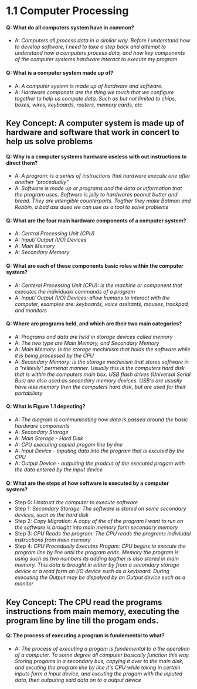 #  1.1 Computer Processing 


#### Q: What do all computers system have in common? 
- A: *Computers all process data in a similar way. Before I understand how to develop software, I need to take a step back and attempt to understand how a computers process data, and how key components of the computer systems hardware interact to execute my program*


#### Q: What is a computer system made up of? 
- A: *A computer system is made up of hardware and software.*
- A: *Hardware componets are the thing we touch that we configure together to help us compute data. Such as but not limited to chips, boxes, wires, keyboards, routers, memory cards, etc*


## Key Concept: A computer system is made up of hardware and software that work in concert to help us solve problems 


#### Q: Why is a computer systems hardware useless with out instructions to direct them? 
- A: *A program: is a series of instructions that hardware execute one after another "procedually"*
- A: *Software is made up or programs and the data or information that the program uses. Software is jelly to hardwares peanut butter and bread. They are intengible counterparts. Togther they make Batman and Robbin, a bad ass dueo we can use as a tool to solve problems*


#### Q: What are the four main hardware components of a computer system? 
- A: *Central Processing Unit (CPU)*
- A: *Input/ Output (I/O) Devices*
- A: *Main Memory*
- A: *Secondary Memory*


#### Q: What are each of these components basic roles within the computer system? 
- A: *Centeral Processing Unit (CPU): is the machine or component that executes the individuakl commands of a program*
- A: *Input/ Output (I/O) Devices: allow humans to interact with the computer, examples are: keyboards, voice assitants, mouses, trackpad, and monitors*


#### Q: Where are programs held, and which are their two main categories? 
- A: *Programs and data are held in storage devices called memory*
- A: *The two type are Main Memory, and Secondary Memory*
- A: *Main Memory: Is the storage mechinism that holds the software while it is being processed by the CPU*
- A: *Secondary Memory: is the storage mechinism that stores software in a "relitevly" permenat manner. Usually this is the computers hard disk that is within the computers main box. USB flash drives (Universal Serial Bus) are also used as secondary memory devices. USB's are usually have less memory then the computers hard disk, but are used for their portabilioty*


#### Q: What is Figure 1.1 depecting? 
- A: *The diagram is communicating how data is passed around the basic hardware components*
- A: *Secondary Storage*
- A: *Main Storage - Hard Disk*
- A: *CPU executing copied progam line by line*
- A: *Input Device - inputing data into the program that is excuted by the CPU*
- A: *Output Device - outputing the prodcut of the executed progam with the data entered by the input device*


#### Q: What are the steps of how software is executed by a computer system? 
- Step 0: *I instruct the computer to execute software*
- Step 1: *Secondary Storage: The software is stored on some secondary devices, such as the hard disk*
- Step 2: *Copy Migration: A copy of the of the program I want to run on the software is brought into main memory form secondary memory*
- Step 3: *CPU Reads the program: The CPU reads the programs indiviudal instructions from main memory*
- Step 4: *CPU Procedually Executes Progam: CPU begins to execute the program line by line until the program ends. Memory the program is using such as two numbers its adding togther is also stored in main memory. This data is brought in either by from a secondary storage device or a read form an I/O device such as a keyboard. During executing the Output may be dispalyed by an Output device such as a monitor*


## Key Concept: The CPU read the programs instructions from main memory, executing the program line by line till the progam ends. 


#### Q: The process of executing a program is fundemental to what? 
- A: *The process of executing a progam is fundemental to a the operation of a computer. To some degree all computer basically function this way. Storing progams in a secondary bus, copying it over to the main disk, and excuting the program line by line it's CPU while taking in certain inputs form a Input device, and excuting the progam with the inputed data, then outputing said data on to a output device*





